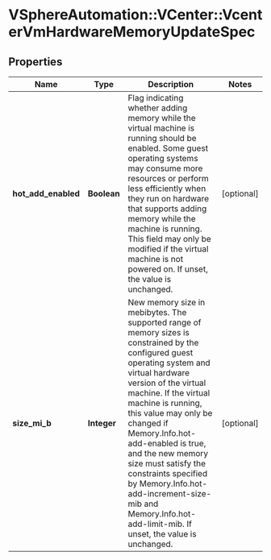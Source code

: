 # VSphereAutomation::VCenter::VcenterVmHardwareMemoryUpdateSpec

## Properties
Name | Type | Description | Notes
------------ | ------------- | ------------- | -------------
**hot_add_enabled** | **Boolean** | Flag indicating whether adding memory while the virtual machine is running should be enabled.   Some guest operating systems may consume more resources or perform less efficiently when they run on hardware that supports adding memory while the machine is running.    This field may only be modified if the virtual machine is not powered on.  If unset, the value is unchanged. | [optional] 
**size_mi_b** | **Integer** | New memory size in mebibytes.   The supported range of memory sizes is constrained by the configured guest operating system and virtual hardware version of the virtual machine.    If the virtual machine is running, this value may only be changed if Memory.Info.hot-add-enabled is true, and the new memory size must satisfy the constraints specified by Memory.Info.hot-add-increment-size-mib and Memory.Info.hot-add-limit-mib.  If unset, the value is unchanged. | [optional] 


